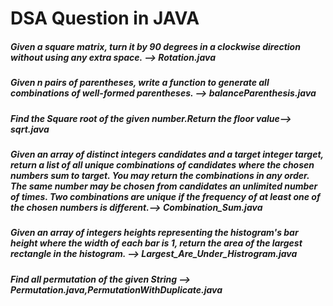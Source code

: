<h1> DSA Question in JAVA </h1>
<h5>Given a square matrix, turn it by 90 degrees in a clockwise direction without using any extra space. -->  Rotation.java </h5>
<h5>Given n pairs of parentheses, write a function to generate all combinations of well-formed parentheses. --> balanceParenthesis.java</h5>
<h5>Find the Square root of the given number.Return the floor value--> sqrt.java</h5>
<h5>Given an array of distinct integers candidates and a target integer target, return a list of all unique combinations of candidates where the chosen numbers sum to target. You may return the combinations in any order. The same number may be chosen from candidates an unlimited number of times. Two combinations are unique if the 
frequency of at least one of the chosen numbers is different.--> Combination_Sum.java</h5>
<h5>Given an array of integers heights representing the histogram's bar height where the width of each bar is 1, return the area of the largest rectangle in the histogram. --> Largest_Are_Under_Histrogram.java</h5>
<h5>Find all permutation of the given String --> Permutation.java,PermutationWithDuplicate.java </h5>
